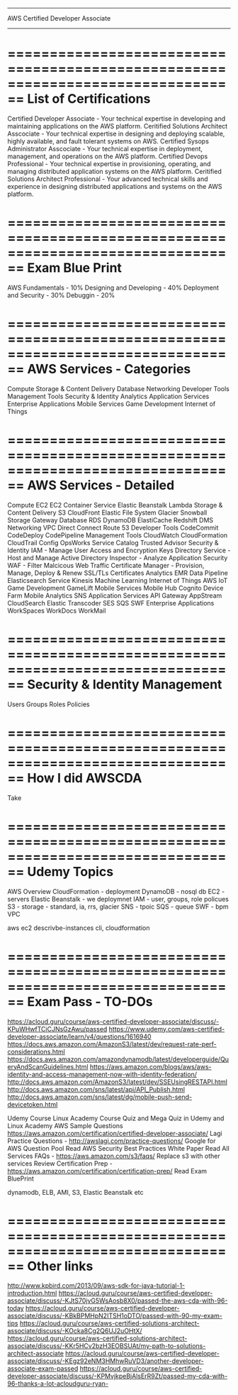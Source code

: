 ******************************************************
AWS Certified Developer Associate
******************************************************

================================================================================
List of Certifications
================================================================================

Certified Developer Associate -  Your technical expertise in developing and maintaining applications on the AWS platform.
Ceritified Solutions Architect Asscociate -  Your technical expertise in designing and deploying scalable, highly available, and fault tolerant systems on AWS.
Certified Sysops Administrator Asscociate -  Your technical expertise in deployment, management, and operations on the AWS platform.
Certified Devops Professional -  Your technical expertise in provisioning, operating, and managing distributed application systems on the AWS platform.
Ceritified Solutions Architect Professional -  Your advanced technical skills and experience in designing distributed applications and systems on the AWS platform.

================================================================================
Exam Blue Print
================================================================================
AWS Fundamentals - 10%
Designing and Developing - 40%
Deployment and Security - 30%
Debuggin - 20%

================================================================================
AWS Services - Categories
================================================================================

Compute
Storage & Content Delivery
Database
Networking
Developer Tools
Management Tools
Security & Identity
Analytics
Application Services
Enterprise Applications
Mobile Services
Game Development
Internet of Things

================================================================================
AWS Services - Detailed
================================================================================
Compute
    EC2
    EC2 Container Service
    Elastic Beanstalk
    Lambda
Storage & Content Delivery
    S3
    CloudFront
    Elastic File System
    Glacier
    Snowball
    Storage Gateway
Database
    RDS
    DynamoDB
    ElastiCache
    Redshift
    DMS
Networking
    VPC
    Direct Connect
    Route 53
Developer Tools
    CodeCommit
    CodeDeploy
    CodePipeline
Management Tools
    CloudWatch
    CloudFormation
    CloudTrail
    Config
    OpsWorks
    Service Catalog
    Trusted Advisor
Security & Identity
    IAM - Manage User Access and Encryption Keys
    Directory Service - Host and Manage Active Directory
    Inspector - Analyze Application Security
    WAF - Filter Malcicous Web Traffic
    Certificate Manager - Provision, Manage, Deploy & Renew SSL/TLs Certificates
Analytics
    EMR
    Data Pipeline
    Elasticsearch Service
    Kinesis
    Machine Learning
Internet of Things
    AWS IoT
Game Development
    GameLift
Mobile Services
    Mobile Hub
    Cognito
    Device Farm
    Mobile Analytics
    SNS
Application Services
    API Gateway
    AppStream
    CloudSearch
    Elastic Transcoder
    SES
    SQS
    SWF
Enterprise Applications
    WorkSpaces
    WorkDocs
    WorkMail

================================================================================
Security & Identity Management
================================================================================
Users
Groups
Roles
Policies


================================================================================
How I did AWSCDA
================================================================================
Take

================================================================================
Udemy Topics
================================================================================
AWS Overview
CloudFormation - deployment
DynamoDB - nosql db
EC2 - servers 
Elastic Beanstalk - we deploymnet
IAM - user, groups, role policues
S3 - storage - standard, ia, rrs, glacier
SNS - tpoic
SQS - queue
SWF - bpm
VPC

aws ec2 descrivbe-instances
cli, cloudformation

================================================================================
Exam Pass - TO-DOs
================================================================================
https://acloud.guru/course/aws-certified-developer-associate/discuss/-KPuWHwfTCiCJNsGzAwu/passed 
https://www.udemy.com/aws-certified-developer-associate/learn/v4/questions/1616940
https://docs.aws.amazon.com/AmazonS3/latest/dev/request-rate-perf-considerations.html
https://docs.aws.amazon.com/amazondynamodb/latest/developerguide/QueryAndScanGuidelines.html
https://aws.amazon.com/blogs/aws/aws-identity-and-access-management-now-with-identity-federation/
http://docs.aws.amazon.com/AmazonS3/latest/dev/SSEUsingRESTAPI.html
http://docs.aws.amazon.com/sns/latest/api/API_Publish.html 
http://docs.aws.amazon.com/sns/latest/dg/mobile-push-send-devicetoken.html

Udemy Course
Linux Academy Course
Quiz and Mega Quiz in Udemy and Linux Academy 
AWS Sample Questions https://aws.amazon.com/certification/certified-developer-associate/
Lagi Practice Questions - http://awslagi.com/practice-questions/
Google for AWS Question Pool
Read AWS Security Best Practices White Paper 
Read All Services FAQs - https://aws.amazon.com/s3/faqs/ Replace s3 with other services
Review Certification Prep - https://aws.amazon.com/certification/certification-prep/
Read Exam BluePrint


dynamodb, ELB, AMI, S3, Elastic Beanstalk etc

================================================================================
Other links
================================================================================

http://www.kpbird.com/2013/09/aws-sdk-for-java-tutorial-1-introduction.html
https://acloud.guru/course/aws-certified-developer-associate/discuss/-KJtS70jvG5WsAosb8X0/passed-the-aws-cda-with-96-today
https://acloud.guru/course/aws-certified-developer-associate/discuss/-KBkBPMHpN2ITSH1oDTO/passed-with-90-my-exam-tips
https://acloud.guru/course/aws-certified-solutions-architect-associate/discuss/-KOcka8Cg2Q6UJ2uOHtX/
https://acloud.guru/course/aws-certified-solutions-architect-associate/discuss/-KKr5HCv2bzH3EOBSUAt/my-path-to-solutions-architect-associate
https://acloud.guru/course/aws-certified-developer-associate/discuss/-KEgz92eNM3HMhwRuVD3/another-developer-associate-exam-passed
https://acloud.guru/course/aws-certified-developer-associate/discuss/-KPMvjkpeBjAlsErR9Zt/passed-my-cda-with-96-thanks-a-lot-acloudguru-ryan-
